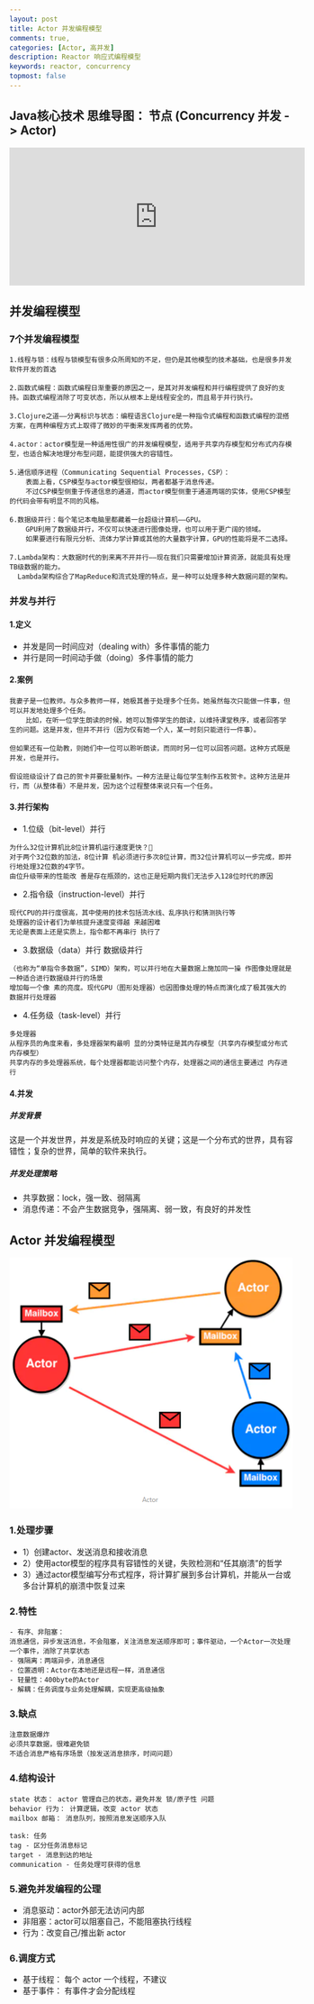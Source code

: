 ```yaml
---
layout: post
title: Actor 并发编程模型
comments: true,
categories: [Actor, 高并发]
description: Reactor 响应式编程模型
keywords: reactor, concurrency
topmost: false
---
```


## Java核心技术 思维导图： 节点 (Concurrency 并发 -> Actor)
<iframe id="embed_dom" name="embed_dom" frameborder="0" style="display:block;width:525px; height:245px;" src="https://www.processon.com/embed/623b22e5e401fd070bbe3acd"></iframe>


## 并发编程模型

### 7个并发编程模型
```
1.线程与锁：线程与锁模型有很多众所周知的不足，但仍是其他模型的技术基础，也是很多并发软件开发的首选

2.函数式编程：函数式编程日渐重要的原因之一，是其对并发编程和并行编程提供了良好的支持。函数式编程消除了可变状态，所以从根本上是线程安全的，而且易于并行执行。

3.Clojure之道——分离标识与状态：编程语言Clojure是一种指令式编程和函数式编程的混搭方案，在两种编程方式上取得了微妙的平衡来发挥两者的优势。

4.actor：actor模型是一种适用性很广的并发编程模型，适用于共享内存模型和分布式内存模型，也适合解决地理分布型问题，能提供强大的容错性。

5.通信顺序进程（Communicating Sequential Processes，CSP）：
	表面上看，CSP模型与actor模型很相似，两者都基于消息传递。
	不过CSP模型侧重于传递信息的通道，而actor模型侧重于通道两端的实体，使用CSP模型的代码会带有明显不同的风格。

6.数据级并行：每个笔记本电脑里都藏着一台超级计算机——GPU。
	GPU利用了数据级并行，不仅可以快速进行图像处理，也可以用于更广阔的领域。
	如果要进行有限元分析、流体力学计算或其他的大量数字计算，GPU的性能将是不二选择。

7.Lambda架构：大数据时代的到来离不开并行——现在我们只需要增加计算资源，就能具有处理TB级数据的能力。
  Lambda架构综合了MapReduce和流式处理的特点，是一种可以处理多种大数据问题的架构。
```

### 并发与并行
#### 1.定义
- 并发是同一时间应对（dealing with）多件事情的能力
- 并行是同一时间动手做（doing）多件事情的能力

#### 2.案例
```aidl
我妻子是一位教师。与众多教师一样，她极其善于处理多个任务。她虽然每次只能做一件事，但可以并发地处理多个任务。
	比如，在听一位学生朗读的时候，她可以暂停学生的朗读，以维持课堂秩序，或者回答学生的问题。这是并发，但并不并行（因为仅有她一个人，某一时刻只能进行一件事）。

但如果还有一位助教，则她们中一位可以聆听朗读，而同时另一位可以回答问题。这种方式既是并发，也是并行。

假设班级设计了自己的贺卡并要批量制作。一种方法是让每位学生制作五枚贺卡。这种方法是并行，而（从整体看）不是并发，因为这个过程整体来说只有一个任务。
```

#### 3.并行架构
- 1.位级（bit-level）并行
```aidl
为什么32位计算机比8位计算机运行速度更快？
对于两个32位数的加法，8位计算 机必须进行多次8位计算，而32位计算机可以一步完成，即并行地处理32位数的4字节。 
由位升级带来的性能改 善是存在瓶颈的，这也正是短期内我们无法步入128位时代的原因
```
- 2.指令级（instruction-level）并行
```aidl
现代CPU的并行度很高，其中使用的技术包括流水线、乱序执行和猜测执行等
处理器的设计者们为单核提升速度变得越 来越困难
无论是表面上还是实质上，指令都不再串行 执行了
```
- 3.数据级（data）并行 数据级并行
```aidl
（也称为“单指令多数据”，SIMD）架构，可以并行地在大量数据上施加同一操 作图像处理就是一种适合进行数据级并行的场景
增加每一个像 素的亮度。现代GPU（图形处理器）也因图像处理的特点而演化成了极其强大的数据并行处理器
```
- 4.任务级（task-level）并行
```aidl
多处理器
从程序员的角度来看，多处理器架构最明 显的分类特征是其内存模型（共享内存模型或分布式内存模型）
共享内存的多处理器系统，每个处理器都能访问整个内存，处理器之间的通信主要通过 内存进行
```

#### 4.并发
##### 并发背景
这是一个并发世界，并发是系统及时响应的关键；这是一个分布式的世界，具有容错性；复杂的世界，简单的软件来执行。

##### 并发处理策略
- 共享数据：lock，强一致、弱隔离
- 消息传递：不会产生数据竞争，强隔离、弱一致，有良好的并发性


## Actor 并发编程模型

![actor](/images/types/cur/actor.png)

### 1.处理步骤
- 1）创建actor、发送消息和接收消息
- 2）使用actor模型的程序具有容错性的关键，失败检测和“任其崩溃”的哲学
- 3）通过actor模型编写分布式程序，将计算扩展到多台计算机，并能从一台或多台计算机的崩溃中恢复过来

### 2.特性
```aidl
- 有序、非阻塞：  
消息通信，异步发送消息，不会阻塞，关注消息发送顺序即可；事件驱动，一个Actor一次处理一个事件，消除了共享状态
- 强隔离：两端异步，消息通信
- 位置透明：Actor在本地还是远程一样，消息通信
- 轻量性：400byte的Actor
- 解耦：任务调度与业务处理解耦，实现更高级抽象
```

### 3.缺点
```aidl
注意数据爆炸
必须共享数据，很难避免锁
不适合消息严格有序场景（按发送消息排序，时间问题）
```

### 4.结构设计
```aidl
state 状态： actor 管理自己的状态，避免并发 锁/原子性 问题
behavior 行为： 计算逻辑，改变 actor 状态
mailbox 邮箱： 消息队列，按照消息发送顺序入队
```
```aidl
task: 任务
tag - 区分任务消息标记
target - 消息到达的地址
communication - 任务处理可获得的信息
```

### 5.避免并发编程的公理
- 消息驱动：actor外部无法访问内部
- 非阻塞：actor可以阻塞自己，不能阻塞执行线程
- 行为：改变自己/推出新 actor 

### 6.调度方式
- 基于线程： 每个 actor 一个线程，不建议
- 基于事件： 有事件才会分配线程



